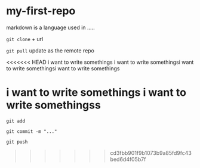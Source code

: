 # my-first-repo
markdown is a language used in .....

`git clone` + url 

`git pull` update as the remote repo

<<<<<<< HEAD
i want to write somethings
i want to write somethingsi want to write somethingsi want to write somethings

i want to write somethings
i want to write somethingss
=======
`git add`

`git commit -m "..."`

`git push`
>>>>>>> cd3fbb901f9b1073b9a85fd9fc43bed6d4f05b7f
